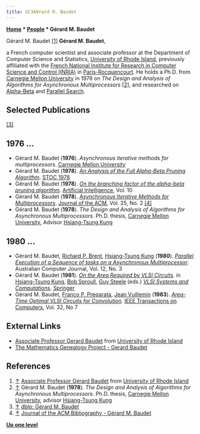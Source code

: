 ```yaml
---
title: GC3A9rard M. Baudet
---
```

**[Home](Home "Home") * [People](People "People") * Gérard M. Baudet**

[](https://www.cs.uri.edu/about-us/people/gerard-baudet/) Gérard M. Baudet <a id="cite-note-1" href="#cite-ref-1">[1]</a>
**Gérard M. Baudet**,

a French computer scientist and associate professor at the Department of Computer Science and Statistics, [University of Rhode Island](https://en.wikipedia.org/wiki/University_of_Rhode_Island), previously affiliated with the [French National Institute for Research in Computer Science and Control (INRIA)](https://en.wikipedia.org/wiki/French_Institute_for_Research_in_Computer_Science_and_Automation)
in [Paris-Rocquencourt](https://en.wikipedia.org/wiki/Rocquencourt). He holds a Ph.D. from [Carnegie Mellon University](Carnegie_Mellon_University "Carnegie Mellon University") in 1978 on *The Design and Analysis of Algorithms for Asynchronous Multiprocessors* <a id="cite-note-2" href="#cite-ref-2">[2]</a>, and researched on [Alpha-Beta](Alpha-Beta "Alpha-Beta") and [Parallel Search](Parallel_Search "Parallel Search").

## Selected Publications

<a id="cite-note-3" href="#cite-ref-3">[3]</a>

## 1976 ...

- Gérard M. Baudet (**1976**). *Asynchronous iterative methods for multiprocessors*. [Carnegie Mellon University](Carnegie_Mellon_University "Carnegie Mellon University")
- Gérard M. Baudet (**1978**). *[An Analysis of the Full Alpha-Beta Pruning Algorithm](https://www.semanticscholar.org/paper/An-Analysis-of-the-Full-Alpha-Beta-Pruning-Baudet/20e3f9141b7b3db6a346a09a4c47c7a34bae075f)*. [STOC 1978](https://dblp.uni-trier.de/db/conf/stoc/stoc78.html)
- Gérard M. Baudet (**1978**). *[On the branching factor of the alpha-beta pruning algorithm](https://www.sciencedirect.com/science/article/abs/pii/S0004370278800113)*. [Artificial Intelligence](<https://en.wikipedia.org/wiki/Artificial_Intelligence_(journal)>), Vol. 10
- Gérard M. Baudet (**1978**). *[Asynchronous Iterative Methods for Multiprocessors](https://www.semanticscholar.org/paper/Asynchronous-Iterative-Methods-for-Multiprocessors-Baudet/aeb50872722ccd2e606640cac1c46b684ed34136)*. [Journal of the ACM](ACM#Journal "ACM"), Vol. 25, No. 2 <a id="cite-note-4" href="#cite-ref-4">[4]</a>
- Gérard M. Baudet (**1978**). *The Design and Analysis of Algorithms for Asynchronous Multiprocessors*. Ph.D. thesis, [Carnegie Mellon University](Carnegie_Mellon_University "Carnegie Mellon University"), Advisor [Hsiang-Tsung Kung](Mathematician#Kung "Mathematician")

## 1980 ...

- Gérard M. Baudet, [Richard P. Brent](Mathematician#Brent "Mathematician"), [Hsiang-Tsung Kung](Mathematician#Kung "Mathematician") (**1980**). *[Parallel Execution of a Sequence of tasks on a Asynchronous Multiprocessor](http://wwwmaths.anu.edu.au/~brent/pub/pub058.html)*. Australian Computer Journal, Vol. 12, No. 3
- Gérard M. Baudet (**1981**). *[On the Area Required by VLSI Circuits](https://link.springer.com/chapter/10.1007/978-3-642-68402-9_12)*. in [Hsiang-Tsung Kung](Mathematician#Kung "Mathematician"), [Bob Sproull](Mathematician#BSproull "Mathematician"), [Guy Steele](Mathematician#GSteele "Mathematician") (eds.) *[VLSI Systems and Computations](https://link.springer.com/book/10.1007/978-3-642-68402-9)*. [Springer](https://en.wikipedia.org/wiki/Springer_Science%2BBusiness_Media)
- Gérard M. Baudet, [Franco P. Preparata](https://en.wikipedia.org/wiki/Franco_P._Preparata), [Jean Vuillemin](Mathematician#JVuillemin "Mathematician") (**1983**). *[Area-Time Optimal VLSI Circuits for Convolution](https://ieeexplore.ieee.org/document/1676300)*. [IEEE Transactions on Computers](IEEE#TOC "IEEE"), Vol. 32, No 7

## External Links

- [Associate Professor Gerard Baudet](https://www.cs.uri.edu/about-us/people/gerard-baudet/) from [University of Rhode Island](https://en.wikipedia.org/wiki/University_of_Rhode_Island)
- [The Mathematics Genealogy Project - Gerard Baudet](https://www.genealogy.math.ndsu.nodak.edu/id.php?id=50316)

## References

1. <a id="cite-ref-1" href="#cite-note-1">↑</a>  [Associate Professor Gerard Baudet](https://www.cs.uri.edu/about-us/people/gerard-baudet/) from [University of Rhode Island](https://en.wikipedia.org/wiki/University_of_Rhode_Island)
1. <a id="cite-ref-2" href="#cite-note-2">↑</a> Gérard M. Baudet (**1978**). *The Design and Analysis of Algorithms for Asynchronous Multiprocessors*. Ph.D. thesis, [Carnegie Mellon University](Carnegie_Mellon_University "Carnegie Mellon University"), advisor [Hsiang-Tsung Kung](Mathematician#Kung "Mathematician")
1. <a id="cite-ref-3" href="#cite-note-3">↑</a> [dblp: Gérard M. Baudet](https://dblp.uni-trier.de/pers/hd/b/Baudet:G=eacute=rard_M=)
1. <a id="cite-ref-4" href="#cite-note-4">↑</a> [Journal of the ACM Bibliography - Gérard M. Baudet](http://projects.csail.mit.edu/jacm/References/baudet1978:226.html)

**[Up one level](People "People")**

